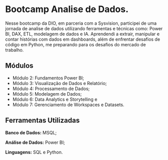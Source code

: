 
# Bootcamp Analise de Dados. 

Nesse bootcamp da DIO, em parceria com a Sysvision, participei de uma jornada de analise de dados utilizando ferramentas e técnicas como: Power BI, DAX, ETL, modelagem de dados e IA. Aprendendi a extrair, manipular e contar histórias com dados em dashboards, além de enfrentar desafios de código em Python, me preparando para os desafios do mercado de trabalho.


## Módulos

- Módulo 2: Fundamentos Power BI;
- Módulo 3: Visualização de Dados e Relatório;
- Módulo 4: Processamento de Dados;
- Módulo 5: Modelagem de Dados;
- Módulo 6: Data Analytics e Storytelling e
- Módulo 7: Gerenciamento de Workspaces e Datasets.
    


## Ferramentas Utilizadas

**Banco de Dados:** MSQL;

**Análise de Dados:** Power BI;

**Linguagens:** SQL e Python.

